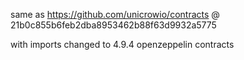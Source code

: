 same as https://github.com/unicrowio/contracts @ 21b0c855b6feb2dba8953462b88f63d9932a5775

with imports changed to 4.9.4 openzeppelin contracts
